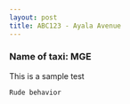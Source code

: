 ```yaml
---
layout: post
title: ABC123 - Ayala Avenue
---
```


### Name of taxi: MGE

This is a sample test

```Rude behavior```
